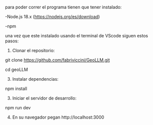 para poder correr el programa tienen que tener instalado:

-Node.js 18.x  (https://nodejs.org/es/download)

-npm 

una vez que este instalado usando el terminal de VScode siguen estos pasos:

1. Clonar el repositorio:

git clone https://github.com/fabriviccini/GeoLLM.git

cd geoLLM

3. Instalar dependencias:

npm install

3. Iniciar el servidor de desarrollo:
  
  npm run dev

4. En su navegador pegan
  http://localhost:3000
